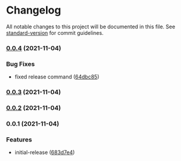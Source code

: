 # Changelog

All notable changes to this project will be documented in this file. See [standard-version](https://github.com/conventional-changelog/standard-version) for commit guidelines.

### [0.0.4](https://github.com/meza/tsconfig-base/compare/v0.0.3...v0.0.4) (2021-11-04)


### Bug Fixes

* fixed release command ([64dbc85](https://github.com/meza/tsconfig-base/commit/64dbc85a20048c93e346d4167e16622df74bcfb7))

### [0.0.3](https://github.com/meza/tsconfig-base/compare/v0.0.2...v0.0.3) (2021-11-04)

### [0.0.2](https://github.com/meza/tsconfig-base/compare/v0.0.1...v0.0.2) (2021-11-04)

### 0.0.1 (2021-11-04)


### Features

* initial-release ([683d7e4](https://github.com/meza/tsconfig-base/commit/683d7e4ca17caa677e1f69f428d108e7da7eda71))
